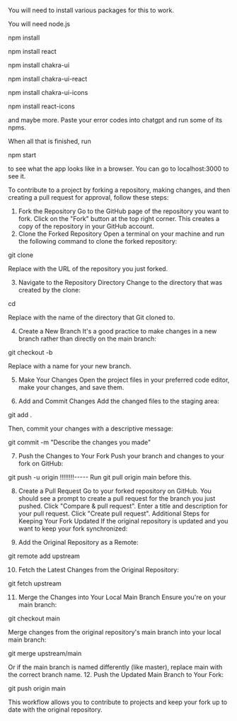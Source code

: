 You will need to install various packages for this to work. 

You will need node.js

npm install

npm install react

npm install chakra-ui

npm install chakra-ui-react

npm install chakra-ui-icons

npm install react-icons

and maybe more. Paste your error codes into chatgpt and run some of its npms. 

When all that is finished, run 

npm start

to see what the app looks like in a browser. You can go to localhost:3000 to see it. 

To contribute to a project by forking a repository, making changes, and then creating a pull request for approval, follow these steps:
1. Fork the Repository
Go to the GitHub page of the repository you want to fork.
Click on the "Fork" button at the top right corner. This creates a copy of the repository in your GitHub account.
2. Clone the Forked Repository
Open a terminal on your machine and run the following command to clone the forked repository:

git clone <URL-of-your-forked-repository>

Replace <URL-of-your-forked-repository> with the URL of the repository you just forked.

3. Navigate to the Repository Directory
Change to the directory that was created by the clone:

cd <repository-name>

Replace <repository-name> with the name of the directory that Git cloned to.

4. Create a New Branch
It's a good practice to make changes in a new branch rather than directly on the main branch:

git checkout -b <new-branch-name>

Replace <new-branch-name> with a name for your new branch.

5. Make Your Changes
Open the project files in your preferred code editor, make your changes, and save them.

6. Add and Commit Changes
Add the changed files to the staging area:

git add .

Then, commit your changes with a descriptive message:

git commit -m "Describe the changes you made"

7. Push the Changes to Your Fork
Push your branch and changes to your fork on GitHub:

git push -u origin <new-branch-name> !!!!!!!!----- Run git pull origin main before this.

8. Create a Pull Request
Go to your forked repository on GitHub. You should see a prompt to create a pull request for the branch you just pushed. Click "Compare & pull request".
Enter a title and description for your pull request.
Click "Create pull request".
Additional Steps for Keeping Your Fork Updated
If the original repository is updated and you want to keep your fork synchronized:

9. Add the Original Repository as a Remote:

git remote add upstream <URL-of-original-repository>

10. Fetch the Latest Changes from the Original Repository:

git fetch upstream

11. Merge the Changes into Your Local Main Branch
Ensure you're on your main branch:

git checkout main

Merge changes from the original repository's main branch into your local main branch:

git merge upstream/main

Or if the main branch is named differently (like master), replace main with the correct branch name.
12. Push the Updated Main Branch to Your Fork:

git push origin main

This workflow allows you to contribute to projects and keep your fork up to date with the original repository.
